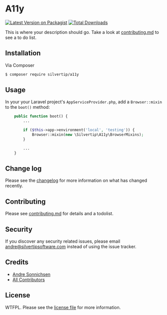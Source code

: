 # A11y

[![Latest Version on Packagist][ico-version]][link-packagist]
[![Total Downloads][ico-downloads]][link-downloads]

This is where your description should go. Take a look at [contributing.md](contributing.md) to see a to do list.

## Installation

Via Composer

``` bash
$ composer require silvertip/a11y
```

## Usage
In your your Laravel project's `AppServiceProvider.php`, add a `Browser::mixin` to the `boot()` method:

```php
    public function boot() {
        ...

        if ($this->app->environment('local', 'testing')) {
            Browser::mixin(new \Silvertip\A11y\BrowserMixins);
        }

        ...
    }
```

## Change log

Please see the [changelog](changelog.md) for more information on what has changed recently.

## Contributing

Please see [contributing.md](contributing.md) for details and a todolist.

## Security

If you discover any security related issues, please email andre@silvertipsoftware.com instead of using the issue tracker.

## Credits

- [Andre Sonnichsen][link-author]
- [All Contributors][link-contributors]

## License

WTFPL. Please see the [license file](license.md) for more information.

[ico-version]: https://img.shields.io/packagist/v/silvertip/a11y.svg?style=flat-square
[ico-downloads]: https://img.shields.io/packagist/dt/silvertip/a11y.svg?style=flat-square

[link-packagist]: https://packagist.org/packages/silvertip/a11y
[link-downloads]: https://packagist.org/packages/silvertip/a11y
[link-author]: https://github.com/silvertip
[link-contributors]: ../../contributors
